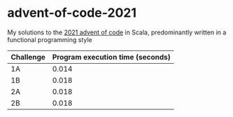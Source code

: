 # advent-of-code-2021
My solutions to the [2021 advent of code](adventofcode.com/2021) in Scala, predominantly written in a functional programming style

| Challenge      | Program execution time (seconds) |
| ----------- | ----------- |
|1A|0.014|
|1B|0.018|
|2A|0.018|
|2B|0.018|
